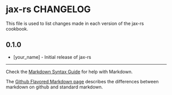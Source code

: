 jax-rs CHANGELOG
================

This file is used to list changes made in each version of the jax-rs cookbook.

0.1.0
-----
- [your_name] - Initial release of jax-rs

- - -
Check the [Markdown Syntax Guide](http://daringfireball.net/projects/markdown/syntax) for help with Markdown.

The [Github Flavored Markdown page](http://github.github.com/github-flavored-markdown/) describes the differences between markdown on github and standard markdown.

